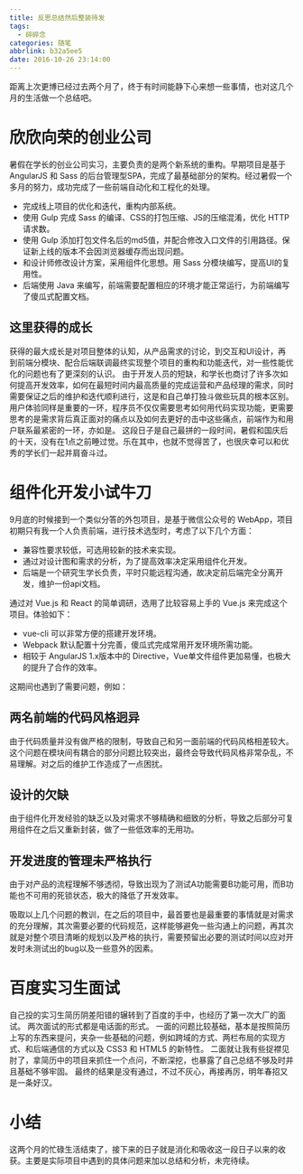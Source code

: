```yaml
---
title: 反思总结然后整装待发
tags:
  - 碎碎念
categories: 随笔
abbrlink: b32a5ee5
date: 2016-10-26 23:14:00
---
```

距离上次更博已经过去两个月了，终于有时间能静下心来想一些事情，也对这几个月的生活做一个总结吧。
<!-- more -->
# 欣欣向荣的创业公司

暑假在学长的创业公司实习，主要负责的是两个新系统的重构。早期项目是基于 AngularJS 和 Sass 的后台管理型SPA，完成了最基础部分的架构。经过暑假一个多月的努力，成功完成了一些前端自动化和工程化的处理。

- 完成线上项目的优化和迭代，重构内部系统。
- 使用 Gulp 完成 Sass 的编译、CSS的打包压缩、JS的压缩混淆，优化 HTTP 请求数。
- 使用 Gulp 添加打包文件名后的md5值，并配合修改入口文件的引用路径。保证新上线的版本不会因浏览器缓存而出现问题。
- 和设计师修改设计方案，采用组件化思想。用 Sass 分模块编写，提高UI的复用性。
- 后端使用 Java 来编写，前端需要配置相应的环境才能正常运行，为前端编写了傻瓜式配置文档。

## 这里获得的成长

获得的最大成长是对项目整体的认知，从产品需求的讨论，到交互和UI设计，再到前端分模块、配合后端联调最终实现整个项目的重构和功能迭代，对一些性能优化的问题也有了更深刻的认识。
由于开发人员的短缺，和学长也商讨了许多次如何提高开发效率，如何在最短时间内最高质量的完成运营和产品经理的需求，同时需要保证之后的维护和迭代顺利进行，这是和自己单打独斗做些玩具的根本区别。
用户体验同样是重要的一环，程序员不仅仅需要思考如何用代码实现功能，更需要思考的是需求背后真正面对的痛点以及如何去更好的击中这些痛点，前端作为和用户联系最紧密的一环，亦如是。
这段日子是自己最拼的一段时间，暑假和国庆后的十天，没有在1点之前睡过觉。乐在其中，也就不觉得苦了，也很庆幸可以和优秀的学长们一起并肩奋斗过。

# 组件化开发小试牛刀

9月底的时候接到一个类似分答的外包项目，是基于微信公众号的 WebApp，项目初期只有我一个人负责前端，进行技术选型时，考虑了以下几个方面：

- 兼容性要求较低，可选用较新的技术来实现。
- 通过对设计图和需求的分析，为了提高效率决定采用组件化开发。
- 后端是一个研究生学长负责，平时只能远程沟通，故决定前后端完全分离开发，维护一份api文档。

通过对 Vue.js 和 React 的简单调研，选用了比较容易上手的 Vue.js 来完成这个项目。体验如下：

- vue-cli 可以非常方便的搭建开发环境。
- Webpack 默认配置十分完善，傻瓜式完成常用开发环境所需功能。
- 相较于 AngularJS 1.x版本中的 Directive，Vue单文件组件更加易懂，也极大的提升了合作的效率。

这期间也遇到了需要问题，例如：

## 两名前端的代码风格迥异

由于代码质量并没有做严格的限制，导致自己和另一面前端的代码风格相差较大。这个问题在模块间有耦合的部分问题比较突出，最终会导致代码风格非常杂乱，不易理解。对之后的维护工作造成了一点困扰。

## 设计的欠缺

由于组件化开发经验的缺乏以及对需求不够精确和细致的分析，导致之后部分可复用组件在之后又重新封装，做了一些低效率的无用功。

## 开发进度的管理未严格执行

由于对产品的流程理解不够透彻，导致出现为了测试A功能需要B功能可用，而B功能也不可用的死锁状态，极大的降低了开发效率。

吸取以上几个问题的教训，在之后的项目中，最首要也是最重要的事情就是对需求的充分理解，其次需要必要的代码规范，这样能够避免一些沟通上的问题，再其次就是对整个项目清晰的规划以及严格的执行，需要预留出必要的测试时间以应对开发时未测试出的bug以及一些意外的因素。

# 百度实习生面试

自己投的实习生简历阴差阳错的辗转到了百度的手中，也经历了第一次大厂的面试。
两次面试的形式都是电话面的形式。
一面的问题比较基础，基本是按照简历上写的东西来提问，夹杂一些基础的问题，例如跨域的方式、两栏布局的实现方式、和后端通信的方式以及 CSS3 和 HTML5 的新特性。
二面就让我有些捉襟见肘了，拿简历中的项目来抓住一个点问，不断深挖，也暴露了自己总结不够及时并且基础不够牢固。
最终的结果是没有通过，不过不灰心，再接再厉，明年春招又是一条好汉。

# 小结

这两个月的忙碌生活结束了，接下来的日子就是消化和吸收这一段日子以来的收获。主要是实际项目中遇到的具体问题来加以总结和分析，未完待续。
